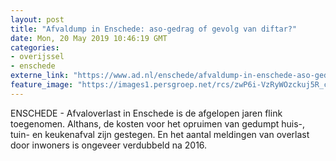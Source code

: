 ```yaml
---
layout: post
title: "Afvaldump in Enschede: aso-gedrag of gevolg van diftar?"
date: Mon, 20 May 2019 10:46:19 GMT
categories: 
- overijssel 
- enschede 
externe_link: "https://www.ad.nl/enschede/afvaldump-in-enschede-aso-gedrag-of-gevolg-van-diftar~af925059/"
feature_image: "https://images1.persgroep.net/rcs/zwP6i-VzRyWOzckuj5R_c6T55oc/diocontent/110317276/_fitwidth/400/?appId=21791a8992982cd8da851550a453bd7f&quality=0.7"
---
```


ENSCHEDE - Afvaloverlast in Enschede is de afgelopen jaren flink toegenomen. Althans, de kosten voor het opruimen van gedumpt huis-, tuin- en keukenafval zijn gestegen. En het aantal meldingen van overlast door inwoners is ongeveer verdubbeld na 2016.
